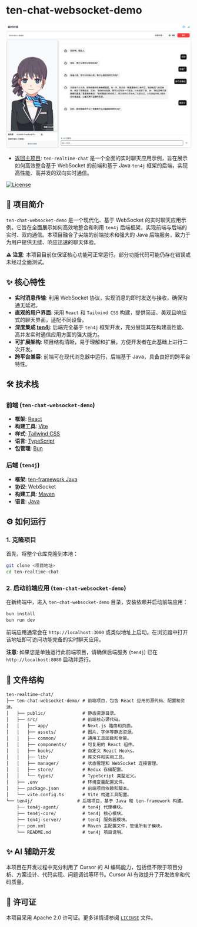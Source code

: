 # ten-chat-websocket-demo
![Demo](https://github.com/hanger-source/ten-realtime-chat/raw/main/demo.png)

- [返回主项目](https://github.com/hanger-source/ten-realtime-chat): `ten-realtime-chat` 是一个全面的实时聊天应用示例，旨在展示如何高效整合基于 WebSocket 的前端和基于 Java `ten4j` 框架的后端，实现高性能、高并发的双向实时通信。

[![License](https://img.shields.io/badge/license-Apache%202.0-blue.svg)](https://github.com/hanger-source/ten-chat-websocket-demo/blob/main/LICENSE)

## 🚀 项目简介

`ten-chat-websocket-demo` 是一个现代化、基于 WebSocket 的实时聊天应用示例。它旨在全面展示如何高效地整合和利用 `ten4j` 后端框架，实现前端与后端的实时、双向通信。本项目融合了尖端的前端技术和强大的 Java 后端服务，致力于为用户提供无缝、响应迅速的聊天体验。

**⚠️ 注意**: 本项目目前仅保证核心功能可正常运行。部分功能代码可能仍存在错误或未经过全面测试。

## ✨ 核心特性

-   **实时消息传输**: 利用 WebSocket 协议，实现消息的即时发送与接收，确保沟通无延迟。
-   **直观的用户界面**: 采用 `React` 和 `Tailwind CSS` 构建，提供简洁、美观且响应式的聊天界面，适配不同设备。
-   **深度集成 [ten4j](https://github.com/hanger-source/ten4j)**: 后端完全基于 `ten4j` 框架开发，充分展现其在构建高性能、高并发实时通信应用方面的强大能力。
-   **可扩展架构**: 项目结构清晰，易于理解和扩展，方便开发者在此基础上进行二次开发。
-   **跨平台兼容**: 前端可在现代浏览器中运行，后端基于 Java，具备良好的跨平台特性。

## 🛠️ 技术栈

### 前端 (`ten-chat-websocket-demo`)

-   **框架**: [React](https://react.dev/)
-   **构建工具**: [Vite](https://vitejs.dev/)
-   **样式**: [Tailwind CSS](https://tailwindcss.com/)
-   **语言**: [TypeScript](https://www.typescriptlang.org/)
-   **包管理**: [Bun](https://bun.sh/)

### 后端 (`ten4j`)

-   **框架**: [ten-framework Java](https://github.com/hanger-source/ten4j)
-   **协议**: WebSocket
-   **构建工具**: [Maven](https://maven.apache.org/)
-   **语言**: [Java](https://www.java.com/)

## ⚙️ 如何运行

### 1. 克隆项目

首先，将整个仓库克隆到本地：

```bash
git clone <项目地址>
cd ten-realtime-chat
```

### 2. 启动前端应用 (`ten-chat-websocket-demo`)

在新终端中，进入 `ten-chat-websocket-demo` 目录，安装依赖并启动前端应用：

```bash
bun install
bun run dev
```

前端应用通常会在 `http://localhost:3000` 或类似地址上启动。在浏览器中打开该地址即可访问功能完备的实时聊天应用。

**注意**: 如果您是单独运行此前端项目，请确保后端服务 (`ten4j`) 已在 `http://localhost:8080` 启动并运行。

## 📂 文件结构

```
ten-realtime-chat/
├── ten-chat-websocket-demo/ # 前端项目，包含 React 应用的源代码、配置和资源。
│   ├── public/              # 静态资源目录。
│   ├── src/                 # 前端核心源代码。
│   │   ├── app/             # Next.js 路由和页面。
│   │   ├── assets/          # 图片、字体等静态资源。
│   │   ├── common/          # 通用工具函数和常量。
│   │   ├── components/      # 可复用的 React 组件。
│   │   ├── hooks/           # 自定义 React Hooks。
│   │   ├── lib/             # 库文件和实用工具。
│   │   ├── manager/         # 状态管理和 WebSocket 连接管理。
│   │   ├── store/           # Redux 存储配置。
│   │   └── types/           # TypeScript 类型定义。
│   ├── .env                 # 环境变量配置文件。
│   ├── package.json         # 前端项目依赖和脚本。
│   └── vite.config.ts       # Vite 构建工具配置。
└── ten4j/                 # 后端项目，基于 Java 和 ten-framework 构建。
    ├── ten4j-agent/         # ten4j 代理模块。
    ├── ten4j-core/          # ten4j 核心模块。
    ├── ten4j-server/        # ten4j 服务器模块。
    ├── pom.xml              # Maven 主配置文件，管理所有子模块。
    └── README.md            # ten4j 项目说明。
```

## ✨ **AI 辅助开发**

本项目在开发过程中充分利用了 Cursor 的 AI 编码能力，包括但不限于项目分析、方案设计、代码实现、问题调试等环节。Cursor AI 有效提升了开发效率和代码质量。

## 📄 许可证

本项目采用 Apache 2.0 许可证。更多详情请参阅 [`LICENSE`](https://github.com/hanger-source/ten-chat-websocket-demo/blob/main/LICENSE) 文件。
